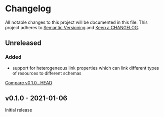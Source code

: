 # Changelog

All notable changes to this project will be documented in this file.
This project adheres to [Semantic Versioning](http://semver.org/) and
[Keep a CHANGELOG](http://keepachangelog.com).


## Unreleased

### Added

- support for heterogeneous link properties which can link different types of resources
  to different schemas


[Compare v0.1.0...HEAD](https://github.com/rdf-elixir/grax/compare/v0.1.0...HEAD)



## v0.1.0 - 2021-01-06

Initial release
